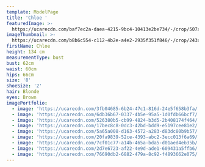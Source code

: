 ```yaml
---
template: ModelPage
title: 'Chloe '
featuredImage: >-
  https://ucarecdn.com/baf7ec2a-daea-4215-9bc4-10413e2be734/-/crop/507x277/0,106/-/preview/
imageThumbnail: >-
  https://ucarecdn.com/b8b6c554-c112-4b2e-a4e2-2935f351f846/-/crop/243x304/145,2/-/preview/
firstName: Chloe
height: 134 cm
measurementType: bust
bust: 62cm
waist: 60cm
hips: 66cm
size: '8'
shoeSize: '2'
hair: Blonde
eyes: Brown
imagePortfolio:
  - image: 'https://ucarecdn.com/3fb04685-6b24-47c1-816d-24e5f658b3fa/'
  - image: 'https://ucarecdn.com/6db36b67-0337-4b5e-95a5-1d0fdb66bcf7/'
  - image: 'https://ucarecdn.com/526380b5-cb99-4824-b3d5-2b408174f464/'
  - image: 'https://ucarecdn.com/17bec8c8-0dc3-42bd-bdd9-e5197cee81e2/'
  - image: 'https://ucarecdn.com/5a65a008-d163-4572-a283-d83dc80b9b57/'
  - image: 'https://ucarecdn.com/20fa9839-52ce-4393-abc2-3ecc013f6a69/'
  - image: 'https://ucarecdn.com/7cf01c77-a14b-465a-bda5-d01aed4eb35b/'
  - image: 'https://ucarecdn.com/2d7e6723-af22-4e9d-ade1-609431a5ffb6/'
  - image: 'https://ucarecdn.com/76690db2-6882-479a-8c92-f4893662e075/'
---
```


